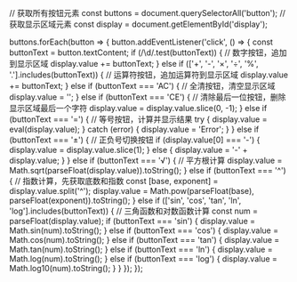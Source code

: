 // 获取所有按钮元素
const buttons = document.querySelectorAll('button');
// 获取显示区域元素
const display = document.getElementById('display');

buttons.forEach(button => {
    button.addEventListener('click', () => {
        const buttonText = button.textContent;
        if (/\d/.test(buttonText)) {
            // 数字按钮，追加到显示区域
            display.value += buttonText;
        } else if (['+', '-', '×', '÷', '%', '.'].includes(buttonText)) {
            // 运算符按钮，追加运算符到显示区域
            display.value += buttonText;
        } else if (buttonText === 'AC') {
            // 全清按钮，清空显示区域
            display.value = '';
        } else if (buttonText === 'CE') {
            // 清除最后一位按钮，删除显示区域最后一个字符
            display.value = display.value.slice(0, -1);
        } else if (buttonText === '=') {
            // 等号按钮，计算并显示结果
            try {
                display.value = eval(display.value);
            } catch (error) {
                display.value = 'Error';
            }
        } else if (buttonText === '±') {
            // 正负号切换按钮
            if (display.value[0] === '-') {
                display.value = display.value.slice(1);
            } else {
                display.value = '-' + display.value;
            }
        } else if (buttonText === '√') {
            // 平方根计算
            display.value = Math.sqrt(parseFloat(display.value)).toString();
        } else if (buttonText === '^') {
            // 指数计算，先获取底数和指数
            const [base, exponent] = display.value.split('^');
            display.value = Math.pow(parseFloat(base), parseFloat(exponent)).toString();
        } else if (['sin', 'cos', 'tan', 'ln', 'log'].includes(buttonText)) {
            // 三角函数和对数函数计算
            const num = parseFloat(display.value);
            if (buttonText === 'sin') {
                display.value = Math.sin(num).toString();
            } else if (buttonText === 'cos') {
                display.value = Math.cos(num).toString();
            } else if (buttonText === 'tan') {
                display.value = Math.tan(num).toString();
            } else if (buttonText === 'ln') {
                display.value = Math.log(num).toString();
            } else if (buttonText === 'log') {
                display.value = Math.log10(num).toString();
            }
        }
    });
});
